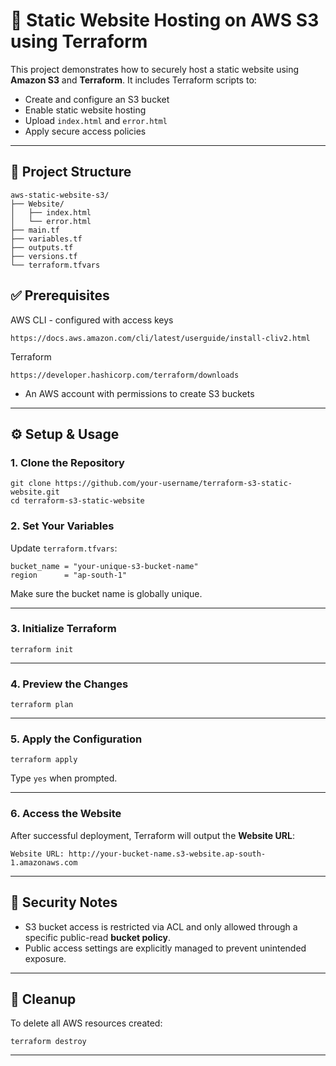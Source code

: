 # 🚀 Static Website Hosting on AWS S3 using Terraform

This project demonstrates how to securely host a static website using **Amazon S3** and **Terraform**. It includes Terraform scripts to:

- Create and configure an S3 bucket
- Enable static website hosting
- Upload `index.html` and `error.html`
- Apply secure access policies

---

## 📁 Project Structure

```
aws-static-website-s3/
├── Website/
│   ├── index.html
│   └── error.html
├── main.tf
├── variables.tf
├── outputs.tf
├── versions.tf
└── terraform.tfvars
```

## ✅ Prerequisites
AWS CLI - configured with access keys
```
https://docs.aws.amazon.com/cli/latest/userguide/install-cliv2.html
```
Terraform
```
https://developer.hashicorp.com/terraform/downloads
```

- An AWS account with permissions to create S3 buckets

---

## ⚙️ Setup & Usage

### 1. Clone the Repository

```
git clone https://github.com/your-username/terraform-s3-static-website.git
cd terraform-s3-static-website
````

### 2. Set Your Variables

Update `terraform.tfvars`:

```
bucket_name = "your-unique-s3-bucket-name"
region      = "ap-south-1"
```

Make sure the bucket name is globally unique.

---

### 3. Initialize Terraform

```
terraform init
```

---

### 4. Preview the Changes

```
terraform plan
```

---

### 5. Apply the Configuration

```
terraform apply
```

Type `yes` when prompted.

---

### 6. Access the Website

After successful deployment, Terraform will output the **Website URL**:

```
Website URL: http://your-bucket-name.s3-website.ap-south-1.amazonaws.com
```

---

## 🔐 Security Notes

* S3 bucket access is restricted via ACL and only allowed through a specific public-read **bucket policy**.
* Public access settings are explicitly managed to prevent unintended exposure.

---

## 🧹 Cleanup

To delete all AWS resources created:

```
terraform destroy
```
---
